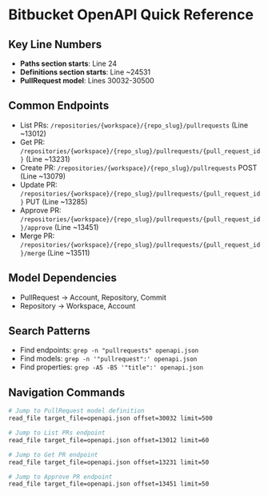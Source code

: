 # Bitbucket OpenAPI Quick Reference

## Key Line Numbers
- **Paths section starts**: Line 24
- **Definitions section starts**: Line ~24531
- **PullRequest model**: Lines 30032-30500

## Common Endpoints
- List PRs: `/repositories/{workspace}/{repo_slug}/pullrequests` (Line ~13012)
- Get PR: `/repositories/{workspace}/{repo_slug}/pullrequests/{pull_request_id}` (Line ~13231)
- Create PR: `/repositories/{workspace}/{repo_slug}/pullrequests` POST (Line ~13079)
- Update PR: `/repositories/{workspace}/{repo_slug}/pullrequests/{pull_request_id}` PUT (Line ~13285)
- Approve PR: `/repositories/{workspace}/{repo_slug}/pullrequests/{pull_request_id}/approve` (Line ~13451)
- Merge PR: `/repositories/{workspace}/{repo_slug}/pullrequests/{pull_request_id}/merge` (Line ~13511)

## Model Dependencies
- PullRequest → Account, Repository, Commit
- Repository → Workspace, Account

## Search Patterns
- Find endpoints: `grep -n "pullrequests" openapi.json`
- Find models: `grep -n '"pullrequest":' openapi.json`
- Find properties: `grep -A5 -B5 '"title":' openapi.json`

## Navigation Commands
```bash
# Jump to PullRequest model definition
read_file target_file=openapi.json offset=30032 limit=500

# Jump to List PRs endpoint
read_file target_file=openapi.json offset=13012 limit=60

# Jump to Get PR endpoint
read_file target_file=openapi.json offset=13231 limit=50

# Jump to Approve PR endpoint
read_file target_file=openapi.json offset=13451 limit=50
``` 